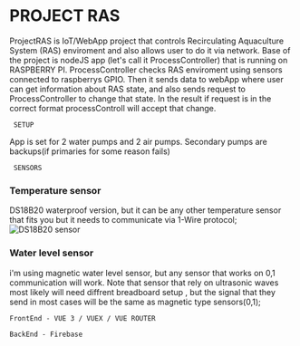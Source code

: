 # PROJECT RAS

ProjectRAS is IoT/WebApp project that  controls Recirculating Aquaculture System (RAS) enviroment and also allows user to do it via network.
Base of the project is nodeJS app (let's call it ProcessController) that is running on RASPBERRY PI. 
ProcessController checks RAS enviroment using sensors connected to raspberrys GPIO.
Then it sends data to webApp where user can get information about RAS state,  and also sends request to ProcessController to change that state.
In the result if request is in the correct format processControll will accept that change.

```
 SETUP
```

App is set for 2 water pumps and 2 air pumps. Secondary pumps are backups(if primaries for some reason fails)

```
 SENSORS
```
### Temperature sensor 
DS18B20 waterproof version, but it can be any other temperature sensor that fits you but it needs to communicate via 1-Wire protocol;
![DS18B20 sensor](relative/path/to/img.jpg?raw=true "DS18B20 waterproof sensor")

 ### Water level sensor 
 i'm using magnetic water level sensor, but any sensor that works on 0,1 communication will work. Note that sensor that rely on ultrasonic waves most likely will need diffrent breadboard setup , but the signal that they send in most cases will be the same as magnetic type sensors(0,1);



```
FrontEnd - VUE 3 / VUEX / VUE ROUTER
```
```
BackEnd - Firebase
```
